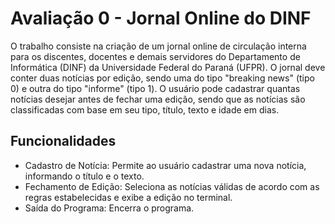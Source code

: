 # Avaliação 0 - Jornal Online do DINF

O trabalho consiste na criação de um jornal online de circulação interna para os discentes, docentes e demais servidores do Departamento de Informática (DINF) da Universidade Federal do Paraná (UFPR). O jornal deve conter duas notícias por edição, sendo uma do tipo "breaking news" (tipo 0) e outra do tipo "informe" (tipo 1). O usuário pode cadastrar quantas notícias desejar antes de fechar uma edição, sendo que as notícias são classificadas com base em seu tipo, título, texto e idade em dias.

## Funcionalidades

- Cadastro de Notícia: Permite ao usuário cadastrar uma nova notícia, informando o título e o texto.
- Fechamento de Edição: Seleciona as notícias válidas de acordo com as regras estabelecidas e exibe a edição no terminal.
- Saída do Programa: Encerra o programa.




